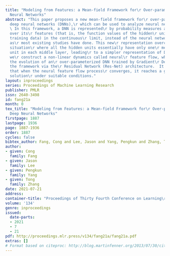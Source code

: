```yaml
---
title: "Modeling from Features: a Mean-field Framework for\r Over-parameterized Deep
  Neural Networks"
abstract: "This paper proposes a new mean-field framework for\r over-parameterized
  deep neural networks (DNNs),\r which can be used to analyze neural network\r training.
  \ In this framework, a DNN is represented\r by probability measures and functions
  over its\r features (that is, the function values of the hidden\r units over the
  training data) in the continuous\r limit, instead of the neural network parameters
  as\r most existing studies have done. This new\r representation overcomes the degenerate
  situation\r where all the hidden units essentially have only one\r meaningful hidden
  unit in each middle layer, leading\r to a simpler representation of DNNs. Moreover,
  we\r construct a non-linear dynamics called neural\r feature flow, which captures
  the evolution of an\r over-parameterized DNN trained by Gradient\r Descent. We illustrate
  the framework via the\r Residual Network (Res-Net) architecture.  It is\r shown
  that when the neural feature flow process\r converges, it reaches a global minimal
  solution\r under suitable conditions."
layout: inproceedings
series: Proceedings of Machine Learning Research
publisher: PMLR
issn: 2640-3498
id: fang21a
month: 0
tex_title: "Modeling from Features: a Mean-field Framework for\r Over-parameterized
  Deep Neural Networks"
firstpage: 1887
lastpage: 1936
page: 1887-1936
order: 1887
cycles: false
bibtex_author: Fang, Cong and Lee, Jason and Yang, Pengkun and Zhang, Tong
author:
- given: Cong
  family: Fang
- given: Jason
  family: Lee
- given: Pengkun
  family: Yang
- given: Tong
  family: Zhang
date: 2021-07-21
address:
container-title: "Proceedings of Thirty Fourth Conference on Learning\r Theory"
volume: '134'
genre: inproceedings
issued:
  date-parts:
  - 2021
  - 7
  - 21
pdf: http://proceedings.mlr.press/v134/fang21a/fang21a.pdf
extras: []
# Format based on citeproc: http://blog.martinfenner.org/2013/07/30/citeproc-yaml-for-bibliographies/
---
```

